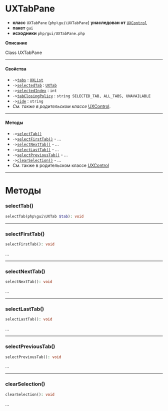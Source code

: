 # UXTabPane

- **класс** `UXTabPane` (`php\gui\UXTabPane`) **унаследован от** [`UXControl`](https://github.com/jphp-group/jphp-gui-ext/blob/master/jphp-gui-ext/api-docs/classes/php/gui/UXControl.ru.md)
- **пакет** `gui`
- **исходники** `php/gui/UXTabPane.php`

**Описание**

Class UXTabPane

---

#### Свойства

- `->`[`tabs`](#prop-tabs) : [`UXList`](https://github.com/jphp-group/jphp-gui-ext/blob/master/jphp-gui-ext/api-docs/classes/php/gui/UXList.ru.md)
- `->`[`selectedTab`](#prop-selectedtab) : [`UXTab`](https://github.com/jphp-group/jphp-gui-ext/blob/master/jphp-gui-ext/api-docs/classes/php/gui/UXTab.ru.md)
- `->`[`selectedIndex`](#prop-selectedindex) : `int`
- `->`[`tabClosingPolicy`](#prop-tabclosingpolicy) : `string SELECTED_TAB, ALL_TABS, UNAVAILABLE`
- `->`[`side`](#prop-side) : `string`
- *См. также в родительском классе* [UXControl](https://github.com/jphp-group/jphp-gui-ext/blob/master/jphp-gui-ext/api-docs/classes/php/gui/UXControl.ru.md).

---

#### Методы

- `->`[`selectTab()`](#method-selecttab)
- `->`[`selectFirstTab()`](#method-selectfirsttab) - _..._
- `->`[`selectNextTab()`](#method-selectnexttab) - _..._
- `->`[`selectLastTab()`](#method-selectlasttab) - _..._
- `->`[`selectPreviousTab()`](#method-selectprevioustab) - _..._
- `->`[`clearSelection()`](#method-clearselection) - _..._
- См. также в родительском классе [UXControl](https://github.com/jphp-group/jphp-gui-ext/blob/master/jphp-gui-ext/api-docs/classes/php/gui/UXControl.ru.md)

---
# Методы

<a name="method-selecttab"></a>

### selectTab()
```php
selectTab(php\gui\UXTab $tab): void
```

---

<a name="method-selectfirsttab"></a>

### selectFirstTab()
```php
selectFirstTab(): void
```
...

---

<a name="method-selectnexttab"></a>

### selectNextTab()
```php
selectNextTab(): void
```
...

---

<a name="method-selectlasttab"></a>

### selectLastTab()
```php
selectLastTab(): void
```
...

---

<a name="method-selectprevioustab"></a>

### selectPreviousTab()
```php
selectPreviousTab(): void
```
...

---

<a name="method-clearselection"></a>

### clearSelection()
```php
clearSelection(): void
```
...